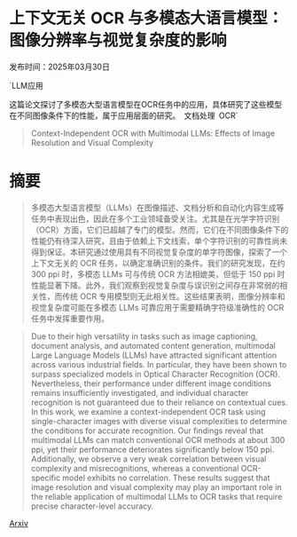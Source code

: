 # 上下文无关 OCR 与多模态大语言模型：图像分辨率与视觉复杂度的影响

发布时间：2025年03月30日

`LLM应用

这篇论文探讨了多模态大型语言模型在OCR任务中的应用，具体研究了这些模型在不同图像条件下的性能，属于应用层面的研究。` `文档处理` `OCR`

> Context-Independent OCR with Multimodal LLMs: Effects of Image Resolution and Visual Complexity

# 摘要

> 多模态大型语言模型（LLMs）在图像描述、文档分析和自动化内容生成等任务中表现出色，因此在多个工业领域备受关注。尤其是在光学字符识别（OCR）方面，它们已超越了专门的模型。然而，它们在不同图像条件下的性能仍有待深入研究，且由于依赖上下文线索，单个字符识别的可靠性尚未得到保证。本研究通过使用具有不同视觉复杂度的单字符图像，探索了一个上下文无关的 OCR 任务，以确定准确识别的条件。我们的研究发现，在约 300 ppi 时，多模态 LLMs 可与传统 OCR 方法相媲美，但低于 150 ppi 时性能显著下降。此外，我们观察到视觉复杂度与误识别之间存在非常弱的相关性，而传统 OCR 专用模型则无此相关性。这些结果表明，图像分辨率和视觉复杂度可能在多模态 LLMs 可靠应用于需要精确字符级准确性的 OCR 任务中发挥重要作用。

> Due to their high versatility in tasks such as image captioning, document analysis, and automated content generation, multimodal Large Language Models (LLMs) have attracted significant attention across various industrial fields. In particular, they have been shown to surpass specialized models in Optical Character Recognition (OCR). Nevertheless, their performance under different image conditions remains insufficiently investigated, and individual character recognition is not guaranteed due to their reliance on contextual cues. In this work, we examine a context-independent OCR task using single-character images with diverse visual complexities to determine the conditions for accurate recognition. Our findings reveal that multimodal LLMs can match conventional OCR methods at about 300 ppi, yet their performance deteriorates significantly below 150 ppi. Additionally, we observe a very weak correlation between visual complexity and misrecognitions, whereas a conventional OCR-specific model exhibits no correlation. These results suggest that image resolution and visual complexity may play an important role in the reliable application of multimodal LLMs to OCR tasks that require precise character-level accuracy.

[Arxiv](https://arxiv.org/abs/2503.23667)